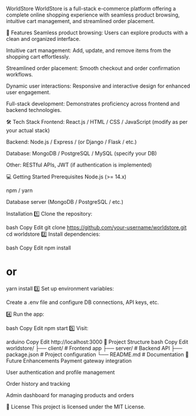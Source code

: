 WorldStore
WorldStore is a full-stack e-commerce platform offering a complete online shopping experience with seamless product browsing, intuitive cart management, and streamlined order placement.

🚀 Features
Seamless product browsing: Users can explore products with a clean and organized interface.

Intuitive cart management: Add, update, and remove items from the shopping cart effortlessly.

Streamlined order placement: Smooth checkout and order confirmation workflows.

Dynamic user interactions: Responsive and interactive design for enhanced user engagement.

Full-stack development: Demonstrates proficiency across frontend and backend technologies.

🛠 Tech Stack
Frontend: React.js / HTML / CSS / JavaScript (modify as per your actual stack)

Backend: Node.js / Express / (or Django / Flask / etc.)

Database: MongoDB / PostgreSQL / MySQL (specify your DB)

Other: RESTful APIs, JWT (if authentication is implemented)

💻 Getting Started
Prerequisites
Node.js (>= 14.x)

npm / yarn

Database server (MongoDB / PostgreSQL / etc.)

Installation
1️⃣ Clone the repository:

bash
Copy
Edit
git clone https://github.com/your-username/worldstore.git
cd worldstore
2️⃣ Install dependencies:

bash
Copy
Edit
npm install
# or
yarn install
3️⃣ Set up environment variables:

Create a .env file and configure DB connections, API keys, etc.

4️⃣ Run the app:

bash
Copy
Edit
npm start
5️⃣ Visit:

arduino
Copy
Edit
http://localhost:3000
📂 Project Structure
bash
Copy
Edit
worldstore/
├── client/         # Frontend app
├── server/         # Backend API
├── package.json    # Project configuration
└── README.md       # Documentation
📌 Future Enhancements
Payment gateway integration

User authentication and profile management

Order history and tracking

Admin dashboard for managing products and orders

📄 License
This project is licensed under the MIT License.
